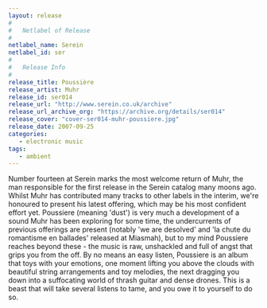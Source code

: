 ```yaml
---
layout: release
#
#   Netlabel of Release
#
netlabel_name: Serein
netlabel_id: ser
#
#   Release Info
#
release_title: Poussière
release_artist: Muhr
release_id: ser014
release_url: "http://www.serein.co.uk/archive"
release_url_archive_org: "https://archive.org/details/ser014"
release_cover: "cover-ser014-muhr-poussiere.jpg"
release_date: 2007-09-25
categories:
   - electronic music
tags:
   - ambient
---
```

Number fourteen at Serein marks the most welcome return of Muhr, the man responsible for the first release in the Serein catalog many moons ago. Whilst Muhr has contributed many tracks to other labels in the interim, we're honoured to present his latest offering, which may be his most confident effort yet. Poussiere (meaning 'dust') is very much a development of a sound Muhr has been exploring for some time, the undercurrents of previous offerings are present (notably 'we are desolved' and 'la chute du romantisme en ballades' released at Miasmah), but to my mind Poussiere reaches beyond these - the music is raw, unshackled and full of angst that grips you from the off. By no means an easy listen, Poussiere is an album that toys with your emotions, one moment lifting you above the clouds with beautiful string arrangements and toy melodies, the next dragging you down into a suffocating world of thrash guitar and dense drones. This is a beast that will take several listens to tame, and you owe it to yourself to do so.